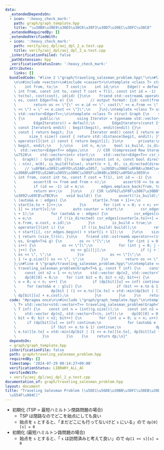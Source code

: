 ```yaml
---
data:
  _extendedDependsOn:
  - icon: ':heavy_check_mark:'
    path: graph/graph_template.hpp
    title: "\u30B0\u30E9\u30D5\u30C6\u30F3\u30D7\u30EC\u30FC\u30C8"
  _extendedRequiredBy: []
  _extendedVerifiedWith:
  - icon: ':heavy_check_mark:'
    path: verify/aoj_dpl/aoj_dpl_2_a.test.cpp
    title: verify/aoj_dpl/aoj_dpl_2_a.test.cpp
  _isVerificationFailed: false
  _pathExtension: hpp
  _verificationStatusIcon: ':heavy_check_mark:'
  attributes:
    links: []
  bundledCode: "#line 2 \"graph/traveling_salesman_problem.hpp\"\n\n#line 2 \"graph/graph_template.hpp\"\
    \n\n#include <vector>\n#include <cassert>\n\ntemplate <class T> struct Edge {\n\
    \    int from, to;\n    T cost;\n    int id;\n\n    Edge() = default;\n    Edge(const\
    \ int from, const int to, const T cost = T(1), const int id = -1) : from(from),\
    \ to(to), cost(cost), id(id) {}\n\n    friend std::ostream& operator<<(std::ostream&\
    \ os, const Edge<T>& e) {\n        // output format: {id: cost(from, to) = cost}\n\
    \        return os << \"{\" << e.id << \": cost(\" << e.from << \", \" << e.to\
    \ << \") = \" << e.cost << \"}\";\n    }\n};\ntemplate <class T> using Edges =\
    \ std::vector<Edge<T>>;\n\ntemplate <class T> struct Graph {\n    struct EdgeIterators\
    \ {\n       public:\n        using Iterator = typename std::vector<Edge<T>>::iterator;\n\
    \        EdgeIterators() = default;\n        EdgeIterators(const Iterator& begit,\
    \ const Iterator& endit) : begit(begit), endit(endit) {}\n        Iterator begin()\
    \ const { return begit; }\n        Iterator end() const { return endit; }\n  \
    \      size_t size() const { return std::distance(begit, endit); }\n        Edge<T>&\
    \ operator[](int i) const { return begit[i]; }\n\n       private:\n        Iterator\
    \ begit, endit;\n    };\n\n    int n, m;\n    bool is_build, is_directed;\n  \
    \  std::vector<Edge<T>> edges;\n\n    // CSR (Compressed Row Storage) \u5F62\u5F0F\
    \u7528\n    std::vector<int> start;\n    std::vector<Edge<T>> csr_edges;\n\n \
    \   Graph() : Graph(0) {}\n    Graph(const int n, const bool directed = false)\
    \ : n(n), m(0), is_build(false), start(n + 1, 0), is_directed(directed) {}\n\n\
    \    // \u8FBA\u3092\u8FFD\u52A0\u3057, \u305D\u306E\u8FBA\u304C\u4F55\u756A\u76EE\
    \u306B\u8FFD\u52A0\u3055\u308C\u305F\u304B\u3092\u8FD4\u3059\n    int add_edge(const\
    \ int from, const int to, const T cost = T(1), int id = -1) {\n        assert(!is_build);\n\
    \        assert(0 <= from and from < n);\n        assert(0 <= to and to < n);\n\
    \        if (id == -1) id = m;\n        edges.emplace_back(from, to, cost, id);\n\
    \        return m++;\n    }\n\n    // CSR \u5F62\u5F0F\u3067\u30B0\u30E9\u30D5\
    \u3092\u69CB\u7BC9\n    void build() {\n        assert(!is_build);\n        for\
    \ (auto&& e : edges) {\n            start[e.from + 1]++;\n            if (!is_directed)\
    \ start[e.to + 1]++;\n        }\n        for (int v = 0; v < n; v++) start[v +\
    \ 1] += start[v];\n        auto counter = start;\n        csr_edges.resize(start.back()\
    \ + 1);\n        for (auto&& e : edges) {\n            csr_edges[counter[e.from]++]\
    \ = e;\n            if (!is_directed) csr_edges[counter[e.to]++] = Edge(e.to,\
    \ e.from, e.cost, e.id);\n        }\n        is_build = true;\n    }\n\n    EdgeIterators\
    \ operator[](int i) {\n        if (!is_build) build();\n        return EdgeIterators(csr_edges.begin()\
    \ + start[i], csr_edges.begin() + start[i + 1]);\n    }\n\n    size_t size() const\
    \ { return (size_t)(n); }\n\n    friend std::ostream& operator<<(std::ostream&\
    \ os, Graph<T>& g) {\n        os << \"[\";\n        for (int i = 0; i < g.size();\
    \ i++) {\n            os << \"[\";\n            for (int j = 0; j < g[i].size();\
    \ j++) {\n                os << g[i][j];\n                if (j + 1 != g[i].size())\
    \ os << \", \";\n            }\n            os << \"]\";\n            if (i +\
    \ 1 != g.size()) os << \", \";\n        }\n        return os << \"]\";\n    }\n\
    };\n#line 4 \"graph/traveling_salesman_problem.hpp\"\n\ntemplate <class T> std::vector<std::vector<T>>\
    \ traveling_salesman_problem(Graph<T>& g, const T inf) {\n    const int n = (int)(g.size());\n\
    \    const int n2 = 1 << n;\n\n    std::vector dp(n2, std::vector<T>(n, inf));\n\
    \    dp[0][0] = 0;\n    for (int bit = 0; bit < n2; bit++) {\n        for (int\
    \ u = 0; u < n; u++) {\n            if (dp[bit][u] == inf) continue;\n       \
    \     for (auto&& e : g[u]) {\n                if (bit >> e.to & 1) continue;\n\
    \                dp[bit | (1 << e.to)][e.to] = std::min(dp[bit | (1 << e.to)][e.to],\
    \ dp[bit][u] + e.cost);\n            }\n        }\n    }\n    return dp;\n}\n"
  code: "#pragma once\n\n#include \"graph/graph_template.hpp\"\n\ntemplate <class\
    \ T> std::vector<std::vector<T>> traveling_salesman_problem(Graph<T>& g, const\
    \ T inf) {\n    const int n = (int)(g.size());\n    const int n2 = 1 << n;\n\n\
    \    std::vector dp(n2, std::vector<T>(n, inf));\n    dp[0][0] = 0;\n    for (int\
    \ bit = 0; bit < n2; bit++) {\n        for (int u = 0; u < n; u++) {\n       \
    \     if (dp[bit][u] == inf) continue;\n            for (auto&& e : g[u]) {\n\
    \                if (bit >> e.to & 1) continue;\n                dp[bit | (1 <<\
    \ e.to)][e.to] = std::min(dp[bit | (1 << e.to)][e.to], dp[bit][u] + e.cost);\n\
    \            }\n        }\n    }\n    return dp;\n}"
  dependsOn:
  - graph/graph_template.hpp
  isVerificationFile: false
  path: graph/traveling_salesman_problem.hpp
  requiredBy: []
  timestamp: '2024-07-29 00:14:27+09:00'
  verificationStatus: LIBRARY_ALL_AC
  verifiedWith:
  - verify/aoj_dpl/aoj_dpl_2_a.test.cpp
documentation_of: graph/traveling_salesman_problem.hpp
layout: document
title: "Traveling Salesman Problem (\u5DE1\u56DE\u30BB\u30FC\u30EB\u30B9\u30DE\u30F3\
  \u554F\u984C)"
---
```


- 初期化 (TSP = 最短ハミルトン閉路問題の場合)
    - TSP は閉路なのでどこを始点にしても良い
    - 始点を `s` とすると、「まだどこにも行ってないけど `s` にいる」ので `dp[0][s] = 0`
- 初期化 (最短ハミルトン路問題の場合)
    - 始点を `s` とすると、「 `s` は訪問済みと考えて良い」ので `dp[1 << s][s] = 0`
